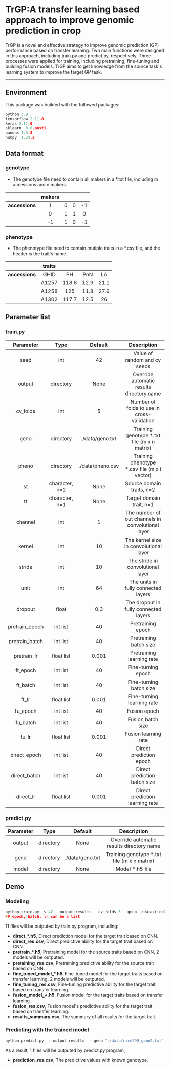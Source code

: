 # TrGP:A transfer learning based approach to improve genomic prediction in crop

TrGP is a novel and effective strategy to improve genomic prediction (GP) performance based on transfer learning. Two main functions were designed in this approach, including train.py and predict.py, respectively. Three processes were applied for training, including pretraining, fine-tuning and building fusion models. TrGP aims to get knowledge from the source task's learning system to improve the target GP task.  

----------------------------------------
## Environment
This package was builded with the followed packages:
```c
python 3.9
tensorflow 2.11.0
keras 2.11.0
sklearn  0.0.post1
pandas 1.5.3
numpy  1.24.2
```
## Data format
### genotype
- The genotype file need to contain all makers in a *.txt file, including m accessions and n makers. 

|            | makers |   |   |     |
|:--:|:--:|:--:|:--:|:--:|
| **accessions** | 1      | 0 | 0 | -1  |
|            | 0      | 1 | 1 | 0   |
|            | -1     | 1 | 0 | -1  |

### phenotype
- The phenotype file need to contain mutiple traits in a *.csv file, and the header is the trait's name. 



|            | traits |       |      |       |
|:--:|:--:|:--:|:--:|:--:|
| **accessions** | GHID   | PH    | PnN  | LA    |
|            | A1257  | 118.8 | 12.9 | 21.1  |
|            | A1258  | 125   | 11.8 | 27.6  |
|            | A1302  | 117.7 | 12.5 | 26    |




## Parameter list
### train.py

| Parameter      | Type           | Default          | Description                                        |
|:--:|:--:|:--:|:--:|
| seed           | int            | 42               | Value of random and cv seeds                       |
| output              | directory      | None             | Override automatic results directory name          |
| cv_folds       | int            | 5                | Number of folds to use in cross-validation         |
| geno           | directory      | ./data/geno.txt  | Training genotype *.txt file (m x n matrix)        |
| pheno          | directory      | ./data/pheno.csv | Training phenotype *.csv file (m x i vector)       |
| st             | character, n=2 | None             | Source domain traits, n=2                          |
| tt             | character, n=1 | None             | Target domain trait, n=1                           |
| channel        | int            | 1                | The number of out channels in convolutional layer  |
| kernel         | int            | 10               | The kernel size in convolutional layer             |
| stride         | int            | 10               | The stride in convolutional layer                  |
| unit           | int            | 64               | The units in fully connected layers                |
| dropout        | float          | 0.3              | The dropout in fully connected layers              |
| pretrain_epoch | int list       | 40               | Pretraining epoch                             |
| pretrain_batch | int list       | 40               | Pretraining batch size                             |
| pretrain_lr    | float list     | 0.001            | Pretraining learning rate                          |
| ft_epoch       | int list       | 40               | Fine-turning epoch                            |
| ft_batch       | int list       | 40               | Fine-turning batch size                            |
| ft_lr          | float list     | 0.001            | Fine-turning learning rate                         |
| fu_epoch       | int list       | 40               | Fusion epoch                                  |
| fu_batch     | int list   | 40    | Fusion batch size                |
| fu_lr        | float list | 0.001 | Fusion learning rate             |
| direct_epoch | int list   | 40    | Direct prediction epoch     |
| direct_batch | int list   | 40    | Direct prediction batch size     |
| direct_lr    | float list | 0.001 | Direct prediction learning rate  |

### predict.py
| Parameter | Type      | Default         | Description                                  |
|:--:|:--:|:--:|:--:|
| output    | directory | None            | Override automatic results directory name    |
| geno      | directory | ./data/geno.txt | Training genotype *.txt file (m x n matrix)  |
| model     | directory | None            | Model *.h5 file                              |

## Demo
### Modeling
```c
python train.py -s 42 --output results --cv_folds 5 --geno ./data/rice299_geno2.txt --pheno ./data/rice299_phe.csv --st YPP GW --tt YLD --pretrain_epoch 60 --pretrain_batch 20  --pretrain_lr 0.001 --ft_epoch  60 --ft_batch 20 --ft_lr 0.001 --fu_epoch  60 --fu_batch 20  --fu_lr  0.001 --direct_epoch 40 --direct_batch 40 --direct_lr 0.001
## epoch, batch, lr can be a list
```
11 files will be outputed by train.py program, including:
- **direct_*.h5**,  Direct prediction model for the target trait based on CNN.
- **direct_res.csv**, Direct predictive ability for the target trait based on CNN.
- **pretrain_*.h5**, Pretraining model for the source traits based on CNN, 2 models will be outputed.
- **pretaining_res.csv**, Pretraining predictive ability for the source trait based on CNN.
-  **fine_tuned_model_*.h5**, Fine-tuned model for the target traits based on transfer learning, 2 models will be outputed.
- **fine_tuning_res.csv**, Fine-tuning predictive ability for the target trait based on transfer learning.
- **fusion_model_*+*.h5**, Fusion model for the target traits based on transfer learning.
- **fusion_res.csv**, Fusion model's predictive ability for the target trait based on transfer learning.
- **results_summary.csv**, The summary of all results for the target trait.

### Predicting with the trained model
```c
python predict.py  --output results  --geno "./data/rice299_geno2.txt"  --model ./results/fine_tuned_model_PH.h5
```
As a result, 1 files will be outputed by predict.py program, 
- **prediction_res.csv**, The predictive values with known genotype.
